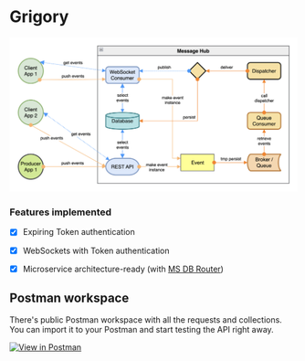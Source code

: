 # Grigory

![screenshot](docs/media/scheme.png)


### Features implemented

- [x] Expiring Token authentication
- [x] WebSockets with Token authentication
- [x] Microservice architecture-ready (with [MS DB Router](https://github.com/dj-ms/dj-ms-auth-router))



## Postman workspace

There's public Postman workspace with all the requests and collections.
You can import it to your Postman and start testing the API right away.
  
[![View in Postman](https://run.pstmn.io/button.svg)](https://www.postman.com/anttek-io/workspace/grigory)
